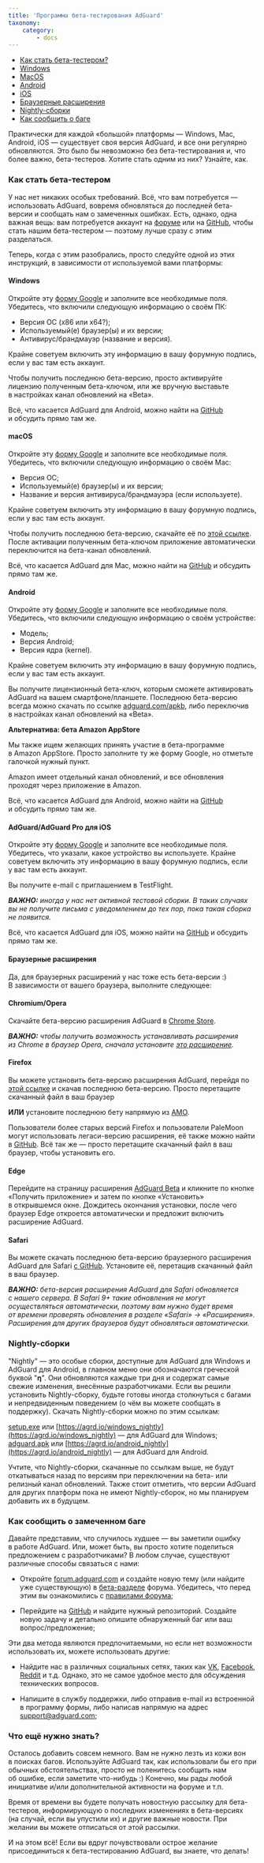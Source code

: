 ```yaml
---
title: 'Программа бета-тестирования AdGuard'
taxonomy:
    category:
        - docs
---
```


* [Как стать бета-тестером?](#intro)
* [Windows](#windows)
* [MacOS](#macos)
* [Android](#android)
* [iOS](#ios)
* [Браузерные расширения](#extensions)
* [Nightly-сборки](#nightly)
* [Как сообщить о баге](#report-a-bug)

Практически для каждой &laquo;большой&raquo; платформы&nbsp;&mdash; Windows, Mac, Android, iOS&nbsp;&mdash; существует своя версия AdGuard, и&nbsp;все они регулярно обновляются. Это было&nbsp;бы невозможно без бета-тестирования и, что более важно, бета-тестеров. Хотите стать одним из&nbsp;них? Узнайте, как.<!--more-->

<a name="intro"></a>

### Как стать бета-тестером

У&nbsp;нас нет никаких особых требований. Всё, что вам потребуется&nbsp;&mdash; использовать AdGuard, вовремя обновляться до&nbsp;последней бета-версии и&nbsp;сообщать нам о&nbsp;замеченных ошибках. Есть, однако, одна важная вещь: вам потребуется аккаунт&nbsp;на [форуме](https://forum.adguard.com/index.php) или&nbsp;на [GitHub](https://github.com/), чтобы стать нашим бета-тестером&nbsp;&mdash; поэтому лучше сразу с&nbsp;этим разделаться.

Теперь, когда с&nbsp;этим разобрались, просто следуйте одной из&nbsp;этих инструкций, в&nbsp;зависимости от&nbsp;используемой вами платформы:

<a name="windows"></a>

#### Windows

Откройте эту [форму Google](https://docs.google.com/forms/d/e/1FAIpQLSchAxDWHG44I2qZNF-B2uenvdtfQMYleyyOaPCbvebVoCJOuw/viewform) и&nbsp;заполните все необходимые поля. Убедитесь, что включили следующую информацию о&nbsp;своём ПК:

* Версия&nbsp;ОС (x86&nbsp;или x64?);
* Используемый(е) браузер(ы) и&nbsp;их&nbsp;версии;
* Антивирус/брандмауэр (название и&nbsp;версия). 

Крайне советуем включить эту информацию в&nbsp;вашу форумную подпись, если у&nbsp;вас там есть аккаунт.

Чтобы получить последнюю бета-версию, просто активируйте лицензию полученным бета-ключом, или&nbsp;же вручную выставьте в&nbsp;настройках канал обновлений на&nbsp;&laquo;Beta&raquo;.

Всё, что касается AdGuard для Android, можно найти&nbsp;на [GitHub](https://github.com/AdguardTeam/AdguardForAndroid) и&nbsp;обсудить прямо там&nbsp;же.

<a name="macos"></a>

#### macOS

Откройте эту [форму Google](https://docs.google.com/forms/d/e/1FAIpQLSchAxDWHG44I2qZNF-B2uenvdtfQMYleyyOaPCbvebVoCJOuw/viewform) и&nbsp;заполните все необходимые поля. Убедитесь, что включили следующую информацию о&nbsp;своём Mac:

* Версия ОС;
* Используемый(е) браузер(ы) и&nbsp;их&nbsp;версии;
* Название и&nbsp;версия антивируса/брандмауэра (если используете). 

Крайне советуем включить эту информацию в&nbsp;вашу форумную подпись, если у&nbsp;вас там есть аккаунт.

Чтобы получить последнюю бета-версию, скачайте её&nbsp;по [этой ссылке](https://static.adguard.com/mac/Adguard.beta.dmg). После активации полученным бета-ключом приложение автоматически переключится на&nbsp;бета-канал обновлений.

Всё, что касается AdGuard для Mac, можно найти&nbsp;на [GitHub](https://github.com/AdguardTeam/AdguardForMac) и&nbsp;обсудить прямо там&nbsp;же.

<a name="android"></a>

#### Android

Откройте эту [форму Google](https://docs.google.com/forms/d/e/1FAIpQLSchAxDWHG44I2qZNF-B2uenvdtfQMYleyyOaPCbvebVoCJOuw/viewform) и&nbsp;заполните все необходимые поля. Убедитесь, что включили следующую информацию о&nbsp;своём устройстве:

* Модель;
* Версия Android;
* Версия ядра (kernel). 

Крайне советуем включить эту информацию в&nbsp;вашу форумную подпись, если у&nbsp;вас там есть аккаунт.

Вы&nbsp;получите лицензионный бета-ключ, которым сможете активировать AdGuard на&nbsp;вашем смартфоне/планшете. Последнюю бета-версию всегда можно скачать по&nbsp;ссылке [adguard.com/apkb](https://adguard.com/apkb), либо переключив в&nbsp;настройках канал обновлений на&nbsp;&laquo;Beta&raquo;.

**Альтернатива: бета Amazon AppStore**

Мы&nbsp;также ищем желающих принять участие в&nbsp;бета-программе в&nbsp;Amazon AppStore. Просто заполните ту&nbsp;же форму Google, но&nbsp;отметьте галочкой нужный пункт.

Amazon имеет отдельный канал обновлений, и&nbsp;все обновления проходят через приложение в&nbsp;Amazon.

Всё, что касается AdGuard для Android, можно найти&nbsp;на [GitHub](https://github.com/AdguardTeam/AdguardForAndroid) и&nbsp;обсудить прямо там&nbsp;же.

<a name="ios"></a>

#### AdGuard/AdGuard Pro для iOS

Откройте эту [форму Google](https://docs.google.com/forms/d/e/1FAIpQLSchAxDWHG44I2qZNF-B2uenvdtfQMYleyyOaPCbvebVoCJOuw/viewform) и&nbsp;заполните все необходимые поля. Убедитесь, что указали, какое устройство вы&nbsp;используете. Крайне советуем включить эту информацию в&nbsp;вашу форумную подпись, если у&nbsp;вас там есть аккаунт.

Вы&nbsp;получите e-mail с&nbsp;приглашением в&nbsp;TestFlight.

***ВАЖНО:*** *иногда у&nbsp;нас нет активной тестовой сборки. В&nbsp;таких случаях вы&nbsp;не&nbsp;получите письма с&nbsp;уведомлением до&nbsp;тех пор, пока такая сборка не&nbsp;появится.*

Всё, что касается AdGuard для iOS, можно найти&nbsp;на [GitHub](https://github.com/AdguardTeam/AdguardForios) и&nbsp;обсудить прямо там&nbsp;же.

<a name="extensions"></a>

#### Браузерные расширения

Да, для браузерных расширений у&nbsp;нас тоже есть бета-версии :) В&nbsp;зависимости от&nbsp;вашего браузера, выполните следующее:

#### Chromium/Opera

Скачайте бета-версию расширения AdGuard&nbsp;в [Chrome Store](https://chrome.google.com/webstore/detail/adguard-adblocker-beta/gfggjaccafhcbfogfkogggoepomehbjl).

***ВАЖНО:*** *чтобы получить возможность устанавливать расширения из&nbsp;Chrome в&nbsp;браузер Opera, сначала установите [это расширение](https://addons.opera.com/en/extensions/details/download-chrome-extension-9/).*

#### Firefox

Вы&nbsp;можете установить бета-версию расширения AdGuard, перейдя&nbsp;по [этой ссылке](https://github.com/AdguardTeam/AdguardBrowserExtension/releases/) и скачав последнюю бета-версию. Просто перетащите скачанный файл в&nbsp;ваш браузер 

**ИЛИ** установите последнюю бету напрямую&nbsp;из [AMO](https://addons.mozilla.org/en-US/firefox/addon/adguard-adblocker/versions/beta).

Пользователи более старых версий Firefox и&nbsp;пользователи PaleMoon могут использовать легаси-версию расширения, её также можно найти в [GitHub](https://github.com/AdguardTeam/AdguardBrowserExtension/releases/). Всё так&nbsp;же&nbsp;&mdash; просто перетащите скачанный файл в&nbsp;ваш браузер, чтобы установить его.

#### Edge

Перейдите на&nbsp;страницу расширения [AdGuard Beta](https://www.microsoft.com/store/p/adguard-adblocker-beta/9ndmfr4cv25m) и&nbsp;кликните по&nbsp;кнопке &laquo;Получить приложение&raquo; и&nbsp;затем по&nbsp;кнопке &laquo;Установить&raquo; в&nbsp;открывшемся окне. Дождитесь окончания установки, после чего браузер Edge откроется автоматически и&nbsp;предложит включить расширение AdGuard.

#### Safari

Вы&nbsp;можете скачать последнюю бета-версию браузерного расширения AdGuard для Safari [с GitHub](https://github.com/AdguardTeam/AdguardBrowserExtension/releases). Установите&nbsp;её, перетащив скачанный файл в&nbsp;ваш браузер.

***ВАЖНО:*** *бета-версия расширения AdGuard для Safari обновляется с&nbsp;нашего сервера. В&nbsp;Safari 9+&nbsp;такие обновления не&nbsp;могут осуществляться автоматически, поэтому вам нужно будет время от&nbsp;времени проверять обновления в&nbsp;разделе &laquo;Safari&raquo; -&gt; &laquo;Расширения&raquo;. Расширения для других браузеров будут обновляться автоматически.*

<a name="nightly"></a>

### Nightly-сборки

"Nightly" — это особые сборки, доступные для AdGuard для Windows и AdGuard для Android, в главном меню они обозначаются греческой буквой "**η**". Они обновляются каждые три дня и содержат самые свежие изменения, внесённые разработчиками. Если вы решили установить Nightly-сборку, будьте готовы иногда столкнуться с багами и непредвиденным поведением (о чём вы можете сообщать в поддержку). Скачать Nightly-сборки можно по этим ссылкам:

[setup.exe](https://static.adguard.com/windows/nightly/setup.exe) или [https://agrd.io/windows_nightly](https://agrd.io/windows_nightly) — для AdGuard для Windows;
[adguard.apk](https://static.adguard.com/android/nightly/adguard.apk) или [https://agrd.io/android_nightly](https://agrd.io/android_nightly) — для AdGuard для Android.

Учтите, что Nightly-сборки, скачанные по ссылкам выше, не будут откатываться назад по версиям при переключении на бета- или релизный канал обновлений. Также стоит отметить, что версии AdGuard для других платформ пока не имеют Nightly-сборок, но мы планируем добавить их в будущем.

<a name="report-a-bug"></a>

### Как сообщить о&nbsp;замеченном баге

Давайте представим, что случилось худшее&nbsp;&mdash; вы&nbsp;заметили ошибку в&nbsp;работе AdGuard. Или, может быть, вы&nbsp;просто хотите поделиться предложением с&nbsp;разработчиками? В&nbsp;любом случае, существуют различные способы связаться с&nbsp;нами: 

* Откройте [forum.adguard.com](forum.adguard.com) и&nbsp;создайте новую тему (или найдите уже существующую) в&nbsp;[бета-разделе](https://forum.adguard.com/index.php?categories/4/) форума. Убедитесь, что перед этим вы&nbsp;ознакомились&nbsp;с [правилами форума](https://forum.adguard.com/index.php?threads/14858/);

* Перейдите&nbsp;на [GitHub](https://github.com/AdguardTeam/) и&nbsp;найдите нужный репозиторий. Создайте новую задачу и&nbsp;детально опишите обнаруженный баг или ваш вопрос/предложение;

Эти два метода являются предпочитаемыми, но&nbsp;если нет возможности использовать&nbsp;их, можете использовать другие:

* Найдите нас в&nbsp;различных социальных сетях, таких как [VK](https://vk.com/adguard), [Facebook](https://www.facebook.com/AdguardRu/), [Reddit](https://reddit.com/adguard/) и&nbsp;т.д. Однако, это не&nbsp;самое удобное место для обсуждения технических вопросов.

* Напишите в&nbsp;службу поддержки, либо отправив e-mail из&nbsp;встроенной в&nbsp;программу формы, либо написав напрямую на&nbsp;адрес [support@adguard.com](mailto:support@adguard.com);

### Что ещё нужно знать?

Осталось добавить совсем немного. Вам не&nbsp;нужно лезть из&nbsp;кожи вон в&nbsp;поисках багов. Используйте AdGuard так, как использовали&nbsp;бы его при обычных обстоятельствах, просто не&nbsp;поленитесь сообщить нам об&nbsp;ошибке, если заметите что-нибудь :) Конечно, мы&nbsp;рады любой инициативе и/или дополнительной активности на&nbsp;форуме и&nbsp;т.п.

Время от&nbsp;времени вы&nbsp;будете получать новостную рассылку для бета-тестеров, информирующую о&nbsp;последних изменениях в&nbsp;бета-версиях (на&nbsp;случай, если вы&nbsp;упустили&nbsp;их) и&nbsp;другие важные новости. При желании вы&nbsp;можете отписаться от&nbsp;этой рассылки.

И&nbsp;на&nbsp;этом всё! Если вы&nbsp;вдруг почувствовали острое желание присоединиться к&nbsp;бета-тестированию AdGuard, вы&nbsp;знаете, что делать!
